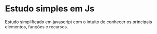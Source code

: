 # Estudo simples em Js

Estudo simplificado em javascript com o intuito de conhecer os principais elementos, funções e recursos.
